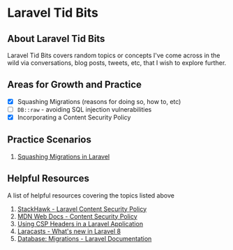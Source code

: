 # Laravel Tid Bits

## About Laravel Tid Bits

Laravel Tid Bits covers random topics or concepts I've come across in the wild via conversations, blog posts, tweets, etc, that I wish to explore further.


## Areas for Growth and Practice

- [x] Squashing Migrations (reasons for doing so, how to, etc)
- [ ] `DB::raw` - avoiding SQL injection vulnerabilities
- [x] Incorporating a Content Security Policy

## Practice Scenarios

1. [Squashing Migrations in Laravel](https://github.com/TammyTee/lara-php-practice/pull/3)

## Helpful Resources

A list of helpful resources covering the topics listed above

1. [StackHawk - Laravel Content Security Policy](https://www.stackhawk.com/blog/laravel-content-security-policy-guide-what-it-is-and-how-to-enable-it/)
1. [MDN Web Docs - Content Security Policy](https://developer.mozilla.org/en-US/docs/Web/HTTP/CSP)
1. [Using CSP Headers in a Laravel Application](https://freek.dev/982-using-content-security-policy-headers-in-a-laravel-app)
1. [Laracasts - What's new in Laravel 8](https://laracasts.com/series/whats-new-in-laravel-8/episodes/3)
1. [Database: Migrations - Laravel Documentation](https://laravel.com/docs/9.x/migrations#squashing-migrations)

